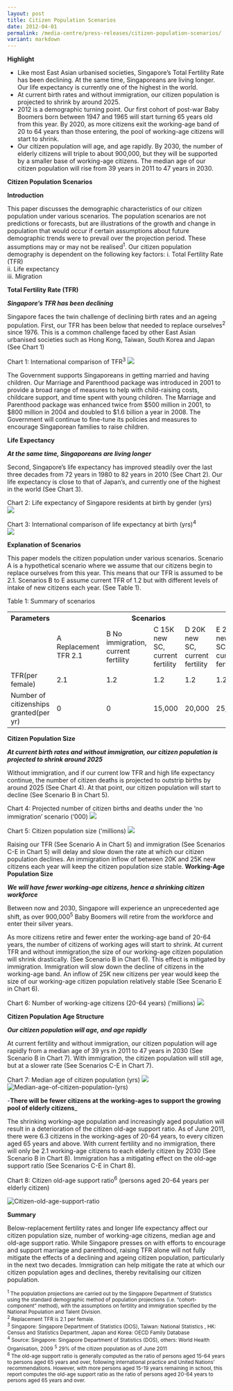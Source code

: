 ```yaml
---
layout: post
title: Citizen Population Scenarios
date: 2012-04-01
permalink: /media-centre/press-releases/citizen-population-scenarios/
variant: markdown
---
```

**Highlight**  
* Like most East Asian urbanised societies, Singapore’s Total Fertility Rate has been declining. At the same time, Singaporeans are living longer. Our life expectancy is currently one of the highest in the world.
* At current birth rates and without immigration, our citizen population is projected to shrink by around 2025.
* 2012 is a demographic turning point. Our first cohort of post-war Baby Boomers born between 1947 and 1965 will start turning 65 years old from this year. By 2020, as more citizens exit the working-age band of 20 to 64 years than those entering, the pool of working-age citizens will start to shrink.
* Our citizen population will age, and age rapidly. By 2030, the number of elderly citizens will triple to about 900,000, but they will be supported by a smaller base of working-age citizens. The median age of our citizen population will rise from 39 years in 2011 to 47 years in 2030.

**Citizen Population Scenarios**  

**Introduction**  
 
This paper discusses the demographic characteristics of our citizen population under various scenarios.
The population scenarios are not predictions or forecasts, but are illustrations of the growth and change in population that would occur if certain assumptions about future demographic trends were to prevail over the projection period. These assumptions may or may not be realised<sup>1</sup>.
Our citizen population demography is dependent on the following key factors:
i. Total Fertility Rate (TFR)  
ii. Life expectancy  
iii. Migration  

**Total Fertility Rate (TFR)**

_**Singapore’s TFR has been declining**_
 
Singapore faces the twin challenge of declining birth rates and an ageing population. First, our TFR has been below that needed to replace ourselves<sup>2</sup> since 1976. This is a common challenge faced by other East Asian urbanised societies such as Hong Kong, Taiwan, South Korea and Japan (See Chart 1)

Chart 1: International comparison of TFR<sup>3</sup>
![](/images/press%20release%20images/international_comparison_of_tfr.png)

The Government supports Singaporeans in getting married and having children. Our Marriage and Parenthood package was introduced in 2001 to provide a broad range of measures to help with child-raising costs, childcare support, and time spent with young children. The Marriage and Parenthood package was enhanced twice from $500 million in 2001, to $800 million in 2004 and doubled to $1.6 billion a year in 2008. The Government will continue to fine-tune its policies and measures to encourage Singaporean families to raise children.

**Life Expectancy**

_**At the same time, Singaporeans are living longer**_

Second, Singapore’s life expectancy has improved steadily over the last three
decades from 72 years in 1980 to 82 years in 2010 (See Chart 2). Our life
expectancy is close to that of Japan’s, and currently one of the highest in the world (See Chart 3).

Chart 2: Life expectancy of Singapore residents at birth by gender (yrs)  
![](/images/press%20release%20images/life_expectancy_of_singapore_residents_at_birth_by_gender.png)

Chart 3: International comparison of life expectancy at birth (yrs)<sup>4</sup>  
![](/images/press%20release%20images/international_comparison_of_life_expectancy_at_birth.png)

**Explanation of Scenarios**  
 
This paper models the citizen population under various scenarios. Scenario A is a hypothetical scenario where we assume that our citizens begin to replace ourselves from this year. This means that our TFR is assumed to be 2.1. Scenarios B to E assume current TFR of 1.2 but with different levels of intake of new citizens each year. (See Table 1).

Table 1: Summary of scenarios  

<table class="table-h">
  <tbody><tr>
   <th>Parameters</th>
    <th colspan="5">Scenarios</th>
  </tr>
  <tr>
    <td> </td>
    <td>A  Replacement TFR 2.1</td>
    <td>B  
     No immigration, current fertility</td>
    <td>C    
     15K new SC, current fertility</td>
    <td>D  
     20K new SC, current fertility</td>
    <td>E  
     25K new SC, current fertility</td>
   </tr>
 
 <tr>
    <td>TFR(per female) </td>
    <td>2.1</td>
    <td>1.2</td>
    <td>1.2</td>
    <td>1.2</td>
    <td>1.2</td>
   </tr>
   
   <tr>
    <td>Number of citizenships
granted(per yr)</td>
    <td>0</td>
    <td>0</td>
    <td>15,000</td>
    <td>20,000</td>
    <td>25,000</td>
  </tr>
 
</tbody></table>



**Citizen Population Size**

_**At current birth rates and without immigration, our citizen population is projected to shrink around 2025**_
 
Without immigration, and if our current low TFR and high life expectancy continue, the number of citizen deaths is projected to outstrip births by around 2025 (See Chart 4). At that point, our citizen population will start to decline (See Scenario B in Chart 5).

Chart 4: Projected number of citizen births and deaths under the ‘no immigration’ scenario (‘000)
![](/images/press%20release%20images/projected_number_of_citizen_births_and_deaths_under__no_immigration__scenario.png)

Chart 5: Citizen population size (‘millions) 
![](/images/press%20release%20images/citizen_population_size.png)

Raising our TFR (See Scenario A in Chart 5) and immigration (See Scenarios C-E in Chart 5) will delay and slow down the rate at which our citizen population declines. An immigration inflow of between 20K and 25K new citizens each year will keep the citizen population size stable.
**Working-Age Population Size**

_**We will have fewer working-age citizens, hence a shrinking citizen workforce**_

Between now and 2030, Singapore will experience an unprecedented age shift, as over 900,000<sup>5</sup> Baby Boomers will retire from the workforce and enter their silver years.
 
As more citizens retire and fewer enter the working-age band of 20-64 years, the number of citizens of working ages will start to shrink. At current TFR and without immigration,the size of our working-age citizen population will shrink drastically. (See Scenario B in Chart 6). This effect is mitigated by immigration. Immigration will slow down the decline of citizens in the working-age band. An inflow of 25K new citizens per year would keep the size of our working-age citizen population relatively stable (See Scenario E in Chart 6).

Chart 6: Number of working-age citizens (20-64 years) (‘millions)
![](/images/press%20release%20images/number_of_working_age_citizens__20_64_year_.png)

**Citizen Population Age Structure**

_**Our citizen population will age, and age rapidly**_
 
At current fertility and without immigration, our citizen population will age rapidly from a median age of 39 yrs in 2011 to 47 years in 2030 (See Scenario B in Chart 7). With immigration, the citizen population will still age, but at a slower rate (See Scenarios C-E in Chart 7). 

Chart 7: Median age of citizen population (yrs)
![](/images/press%20release%20images/median_age_of_citizen_population__yrs_.png)
![Median-age-of-citizen-population-(yrs)](https://github.com/isomerpages/isomerpages-stratgroup/raw/master/images/Press%20Release%20images/median-age-of-citizen-population-(yrs).png)

-**There will be fewer citizens at the working-ages to support the growing pool of elderly citizens**_ 

The shrinking working-age population and increasingly aged population will result in a deterioration of the citizen old-age support ratio. As of June 2011, there were 6.3 citizens in the working-ages of 20-64 years, to every citizen aged 65 years and above. With current fertility and no immigration, there will only be 2.1 working-age citizens to each elderly citizen by 2030 (See Scenario B in Chart 8). Immigration has a mitigating effect on the old-age support ratio (See Scenarios C-E in Chart 8).

Chart 8: Citizen old-age support ratio<sup>6</sup>
(persons aged 20-64 years per elderly citizen)

![Citizen-old-age-support-ratio](https://github.com/isomerpages/isomerpages-stratgroup/raw/master/images/Press%20Release%20images/citizen-old-age-support-ratio.png)

**Summary**
 
Below-replacement fertility rates and longer life expectancy affect our citizen population size, number of working-age citizens, median age and old-age support ratio. While Singapore presses on with efforts to encourage and support marriage and parenthood, raising TFR alone will not fully mitigate the effects of a declining and ageing citizen population, particularly in the next two decades. Immigration can help mitigate the rate at which our citizen population ages and declines, thereby revitalising our citizen population.

<sub><sup>1</sup> The population projections are carried out by the Singapore Department of Statistics using the standard demographic method of population projections (i.e. “cohort-component” method), with the assumptions on fertility and immigration specified by the National Population and Talent Division.</sub>     
<sub><sup>2</sup> Replacement TFR is 2.1 per female.</sub>    
<sub><sup>3</sup> Singapore: Singapore Department of Statistics (DOS), Taiwan: National Statistics , HK: Census and Statistics Department, Japan and Korea: OECD Family Database</sub>  
<sub><sup>4</sup> Source: Singapore: Singapore Department of Statistics (DOS), others: World Health Organisation, 2009</sub>
<sub><sup>5</sup> 29% of the citizen population as of June 2011</sub>  
<sub><sup>6</sup> The old-age support ratio is generally computed as the ratio of persons aged 15-64 years to persons aged 65 years and over, following international practice and United Nations’ recommendations. However, with more persons aged 15-19 years remaining in school, this report computes the old-age support ratio as the ratio of persons aged 20-64 years to persons aged 65 years and over.</sub>